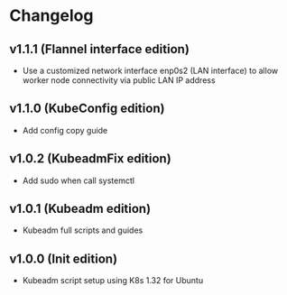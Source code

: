 # Changelog

## v1.1.1 (Flannel interface edition)
- Use a customized network interface enp0s2 (LAN interface) to allow worker node connectivity via public LAN IP address

## v1.1.0 (KubeConfig edition)
- Add config copy guide

## v1.0.2 (KubeadmFix edition)
- Add sudo when call systemctl

## v1.0.1 (Kubeadm edition)
- Kubeadm full scripts and guides

## v1.0.0 (Init edition)
- Kubeadm script setup using K8s 1.32 for Ubuntu